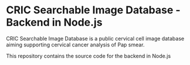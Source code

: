 # CRIC Searchable Image Database - Backend in Node.js

CRIC Searchable Image Database is a public cervical cell image database aiming supporting cervical cancer analysis of Pap smear.

This repository contains the source code for the backend in Node.js
